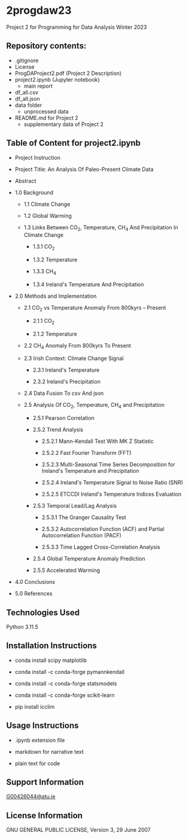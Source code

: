 # 2progdaw23
Project 2 for Programming for Data Analysis Winter 2023 

## Repository contents:

* .gitignore
* License
* ProgDAProject2.pdf (Project 2 Description)
* project2.ipynb (Jupyter notebook)
    * main report
* df_all.csv
* df_all.json
* data folder
    * unprocessed data
* README.md for Project 2
    * supplementary data of Project 2

## Table of Content for project2.ipynb

* Project Instruction

* Project Title: An Analysis Of Paleo-Present Climate Data

* Abstract

* 1.0 Background

    * 1.1 Climate Change

    * 1.2 Global Warming

    * 1.3 Links Between CO<sub>2</sub>, Temperature, CH<sub>4</sub> And Precipitation In Climate Change

        * 1.3.1 CO<sub>2</sub>

        * 1.3.2 Temperature

        * 1.3.3 CH<sub>4</sub>

        * 1.3.4 Ireland's Temperature And Precipitation

* 2.0 Methods and Implementation

    * 2.1 CO<sub>2</sub> vs Temperature Anomaly From 800kyrs – Present

        * 2.1.1 CO<sub>2</sub>

        * 2.1.2 Temperature

    * 2.2 CH<sub>4</sub> Anomaly From 800kyrs To Present

    * 2.3 Irish Context: Climate Change Signal

        * 2.3.1 Ireland's Temperature

        * 2.3.2 Ireland's Precipitation

    * 2.4 Data Fusion To csv And json

    * 2.5 Analysis Of CO<sub>2</sub>, Temperature, CH<sub>4</sub> and Precipitation

        * 2.5.1 Pearson Correlation

        * 2.5.2 Trend Analysis
            
            * 2.5.2.1 Mann-Kendall Test With MK Z Statistic

            * 2.5.2.2 Fast Fourier Transform (FFT)

            * 2.5.2.3 Multi-Seasonal Time Series Decomposition for Ireland's Temperature and Precipitation

            * 2.5.2.4 Ireland's Temperature Signal to Noise Ratio (SNR)

            * 2.5.2.5 ETCCDI Ireland's Temperature Indices Evaluation

        * 2.5.3 Temporal Lead/Lag Analysis

            * 2.5.3.1 The Granger Causality Test

            * 2.5.3.2 Autocorrelation Function (ACF) and Partial Autocorrelation Function (PACF)

            * 2.5.3.3 Time Lagged Cross-Correlation Analysis

        * 2.5.4 Global Temperature Anomaly Prediction

        * 2.5.5 Accelerated Warming

* 4.0 Conclusions

* 5.0 References

## Technologies Used

Python 3.11.5

## Installation Instructions

* conda install scipy matplotlib

* conda install -c conda-forge pymannkendall

* conda install -c conda-forge statsmodels

* conda install -c conda-forge scikit-learn

* pip install icclim

## Usage Instructions

* .ipynb extension file

* markdown for narrative text

* plain text for code

## Support Information

G00426044@atu.ie

## License Information

GNU GENERAL PUBLIC LICENSE, Version 3, 29 June 2007

